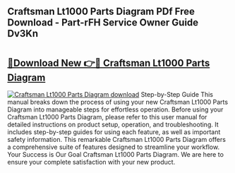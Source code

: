 ## Craftsman Lt1000 Parts Diagram PDf Free Download - Part-rFH Service Owner Guide Dv3Kn

# <h2><a href="http://dfmz7rw.blite.top/?on=Craftsman+Lt1000+Parts+Diagram">🔗Download New 👉🔴 Craftsman Lt1000 Parts Diagram</a></h2>

[![Craftsman Lt1000 Parts Diagram download](https://i.imgur.com/lujVjoI.png)](http://dfmz7rw.blite.top/?on=Craftsman+Lt1000+Parts+Diagram)
Step-by-Step Guide This manual breaks down the process of using your new Craftsman Lt1000 Parts Diagram into manageable steps for effortless operation. Before using your Craftsman Lt1000 Parts Diagram, please refer to this user manual for detailed instructions on product setup, operation, and troubleshooting. It includes step-by-step guides for using each feature, as well as important safety information. This remarkable Craftsman Lt1000 Parts Diagram offers a comprehensive suite of features designed to streamline your workflow. Your Success is Our Goal Craftsman Lt1000 Parts Diagram. We are here to ensure your complete satisfaction with your new product.
